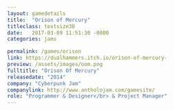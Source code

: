 ```yaml
---
layout: gamedetails
title:  "Orison of Mercury"
titleclass: textsize30
date:   2017-03-09 11:51:30 -0800
categories: jams

permalink: /games/orison
link: https://dualhammers.itch.io/orison-of-mercury-
preview: /assets/images/oom.png
fulltitle: "Orison Of Mercury"
releasedate: "2014"
company: "Cyberpunk Jam"
companylink: http://www.antholojam.com/gamesite/
role: "Programmer & Designer</br> & Project Manager"
---
```


